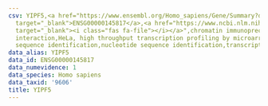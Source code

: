 ```yaml
---
csv: YIPF5,<a href="https://www.ensembl.org/Homo_sapiens/Gene/Summary?db=core;g=ENSG00000145817"
  target="_blank">ENSG00000145817</a>,<a href="https://www.ncbi.nlm.nih.gov/pubmed/17216044"
  target="_blank"><i class="fas fa-file"></i></a>",chromatin immunoprecipitation assay,direct
  interaction,HeLa, high throughput transcription profiling by microarray,nucleotide
  sequence identification,nucleotide sequence identification,transcriptional regulation,
data_alias: YIPF5
data_id: ENSG00000145817
data_numevidence: 1
data_species: Homo sapiens
data_taxid: '9606'
title: YIPF5
---
```

